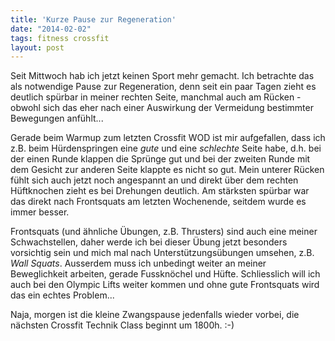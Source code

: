 ```yaml
---
title: 'Kurze Pause zur Regeneration'
date: "2014-02-02"
tags: fitness crossfit
layout: post
---
```

Seit Mittwoch hab ich jetzt keinen Sport mehr gemacht. Ich betrachte das als notwendige Pause zur Regeneration, denn seit ein paar Tagen zieht es deutlich spürbar in meiner rechten Seite, manchmal auch am Rücken - obwohl sich das eher nach einer Auswirkung der Vermeidung bestimmter Bewegungen anfühlt...

Gerade beim Warmup zum letzten Crossfit WOD ist mir aufgefallen, dass ich z.B. beim Hürdenspringen eine *gute* und eine *schlechte* Seite habe, d.h. bei der einen Runde klappen die Sprünge gut und bei der zweiten Runde mit dem Gesicht zur anderen Seite klappte es nicht so gut. Mein unterer Rücken fühlt sich auch jetzt noch angespannt an und direkt über dem rechten Hüftknochen zieht es bei Drehungen deutlich. Am stärksten spürbar war das direkt nach Frontsquats am letzten Wochenende, seitdem wurde es immer besser.

Frontsquats (und ähnliche Übungen, z.B. Thrusters) sind auch eine meiner Schwachstellen, daher werde ich bei dieser Übung jetzt besonders vorsichtig sein und mich mal nach Unterstützungsübungen umsehen, z.B. *Wall Squats*. Ausserdem muss ich unbedingt weiter an meiner Beweglichkeit arbeiten, gerade Fussknöchel und Hüfte. Schliesslich will ich auch bei den Olympic Lifts weiter kommen und ohne gute Frontsquats wird das ein echtes Problem...

Naja, morgen ist die kleine Zwangspause jedenfalls wieder vorbei, die nächsten Crossfit Technik Class beginnt um 1800h. :-)
